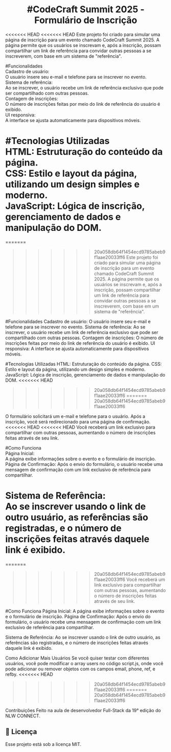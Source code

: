 <h1 align="center">#CodeCraft Summit 2025 - Formulário de Inscrição</h1>
<<<<<<< HEAD
<<<<<<< HEAD
Este projeto foi criado para simular uma página de inscrição para um evento chamado CodeCraft Summit 2025. A página permite que os usuários se inscrevam e, após a inscrição, possam compartilhar um link de referência para convidar outras pessoas a se inscreverem, com base em um sistema de "referência".<br>

#Funcionalidades <br>
Cadastro de usuário:<br> O usuário insere seu e-mail e telefone para se inscrever no evento.<br>
Sistema de referência:<br> Ao se inscrever, o usuário recebe um link de referência exclusivo que pode ser compartilhado com outras pessoas.<br>
Contagem de inscrições:<br>O número de inscrições feitas por meio do link de referência do usuário é exibido.<br>
UI responsiva:<br> A interface se ajusta automaticamente para dispositivos móveis.<br>

#Tecnologias Utilizadas<br>
HTML: Estruturação do conteúdo da página.<br>
CSS: Estilo e layout da página, utilizando um design simples e moderno.<br>
JavaScript: Lógica de inscrição, gerenciamento de dados e manipulação do DOM.<br>
=======
=======
>>>>>>> 20a058db64f1454ecd9785abeb9f1aae20033ff6
Este projeto foi criado para simular uma página de inscrição para um evento chamado CodeCraft Summit 2025. A página permite que os usuários se inscrevam e, após a inscrição, possam compartilhar um link de referência para convidar outras pessoas a se inscreverem, com base em um sistema de "referência".

#Funcionalidades
Cadastro de usuário: O usuário insere seu e-mail e telefone para se inscrever no evento.
Sistema de referência: Ao se inscrever, o usuário recebe um link de referência exclusivo que pode ser compartilhado com outras pessoas.
Contagem de inscrições: O número de inscrições feitas por meio do link de referência do usuário é exibido.
UI responsiva: A interface se ajusta automaticamente para dispositivos móveis.

#Tecnologias Utilizadas
HTML: Estruturação do conteúdo da página.
CSS: Estilo e layout da página, utilizando um design simples e moderno.
JavaScript: Lógica de inscrição, gerenciamento de dados e manipulação do DOM.
<<<<<<< HEAD
>>>>>>> 20a058db64f1454ecd9785abeb9f1aae20033ff6
=======
>>>>>>> 20a058db64f1454ecd9785abeb9f1aae20033ff6


O formulário solicitará um e-mail e telefone para o usuário.
Após a inscrição, você será redirecionado para uma página de confirmação.
<<<<<<< HEAD
<<<<<<< HEAD
Você receberá um link exclusivo para compartilhar com outras pessoas, aumentando o número de inscrições feitas através de seu link.<br>

#Como Funciona <br>
Página Inicial:<br> A página exibe informações sobre o evento e o formulário de inscrição.
Página de Confirmação: Após o envio do formulário, o usuário recebe uma mensagem de confirmação com um link exclusivo de referência para compartilhar.<br>

Sistema de Referência:<br> Ao se inscrever usando o link de outro usuário, as referências são registradas, e o número de inscrições feitas através daquele link é exibido.<br>
=======
=======
>>>>>>> 20a058db64f1454ecd9785abeb9f1aae20033ff6
Você receberá um link exclusivo para compartilhar com outras pessoas, aumentando o número de inscrições feitas através de seu link.

#Como Funciona
Página Inicial: A página exibe informações sobre o evento e o formulário de inscrição.
Página de Confirmação: Após o envio do formulário, o usuário recebe uma mensagem de confirmação com um link exclusivo de referência para compartilhar.

Sistema de Referência: Ao se inscrever usando o link de outro usuário, as referências são registradas, e o número de inscrições feitas através daquele link é exibido.

Como Adicionar Mais Usuários
Se você quiser testar com diferentes usuários, você pode modificar o array users no código script.js, onde você pode adicionar ou remover objetos com os campos email, phone, ref, e refby.
<<<<<<< HEAD
>>>>>>> 20a058db64f1454ecd9785abeb9f1aae20033ff6
=======
>>>>>>> 20a058db64f1454ecd9785abeb9f1aae20033ff6

Contribuições
Feito na aula de desenvolvedor Full-Stack da 19° edição do NLW CONNECT.

## :memo: Licença

Esse projeto está sob a licença MIT.